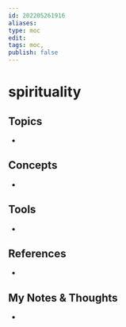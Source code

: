 ```yaml
---
id: 202205261916
aliases:
type: moc
edit: 
tags: moc, 
publish: false
---
```

# spirituality

## Topics
- 

## Concepts
-

## Tools
- 

## References
-

## My Notes & Thoughts
- 


